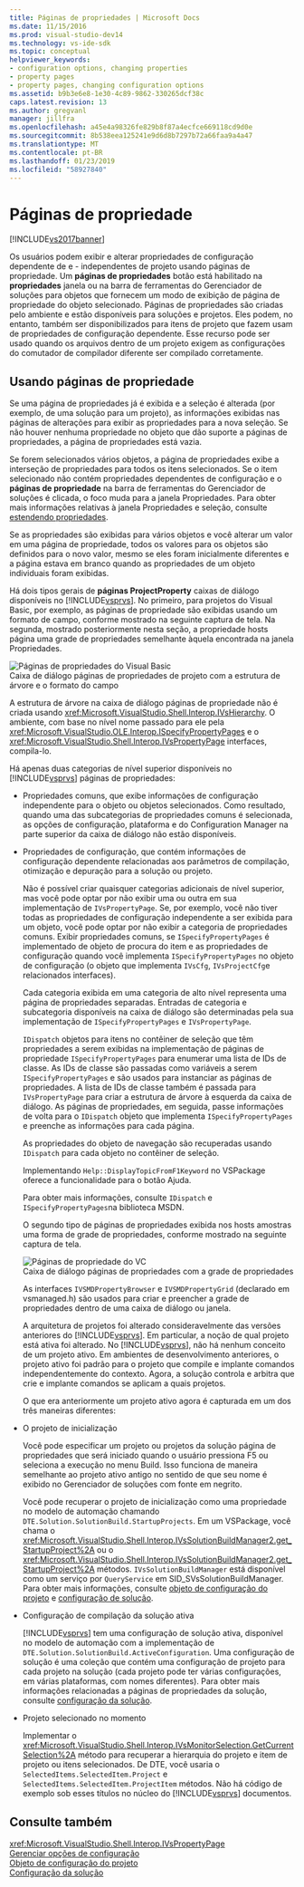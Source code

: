 ```yaml
---
title: Páginas de propriedades | Microsoft Docs
ms.date: 11/15/2016
ms.prod: visual-studio-dev14
ms.technology: vs-ide-sdk
ms.topic: conceptual
helpviewer_keywords:
- configuration options, changing properties
- property pages
- property pages, changing configuration options
ms.assetid: b9b3e6e8-1e30-4c89-9862-330265dcf38c
caps.latest.revision: 13
ms.author: gregvanl
manager: jillfra
ms.openlocfilehash: a45e4a98326fe829b8f87a4ecfce669118cd9d0e
ms.sourcegitcommit: 8b538eea125241e9d6d8b7297b72a66faa9a4a47
ms.translationtype: MT
ms.contentlocale: pt-BR
ms.lasthandoff: 01/23/2019
ms.locfileid: "58927840"
---
```

# <a name="property-pages"></a>Páginas de propriedade
[!INCLUDE[vs2017banner](../../includes/vs2017banner.md)]

Os usuários podem exibir e alterar propriedades de configuração dependente de e - independentes de projeto usando páginas de propriedade. Um **páginas de propriedades** botão está habilitado na **propriedades** janela ou na barra de ferramentas do Gerenciador de soluções para objetos que fornecem um modo de exibição de página de propriedade do objeto selecionado. Páginas de propriedades são criadas pelo ambiente e estão disponíveis para soluções e projetos. Eles podem, no entanto, também ser disponibilizados para itens de projeto que fazem usam de propriedades de configuração dependente. Esse recurso pode ser usado quando os arquivos dentro de um projeto exigem as configurações do comutador de compilador diferente ser compilado corretamente.  
  
## <a name="using-property-pages"></a>Usando páginas de propriedade  
 Se uma página de propriedades já é exibida e a seleção é alterada (por exemplo, de uma solução para um projeto), as informações exibidas nas páginas de alterações para exibir as propriedades para a nova seleção. Se não houver nenhuma propriedade no objeto que dão suporte a páginas de propriedades, a página de propriedades está vazia.  
  
 Se forem selecionados vários objetos, a página de propriedades exibe a interseção de propriedades para todos os itens selecionados. Se o item selecionado não contém propriedades dependentes de configuração e o **páginas de propriedade** na barra de ferramentas do Gerenciador de soluções é clicada, o foco muda para a janela Propriedades. Para obter mais informações relativas à janela Propriedades e seleção, consulte [estendendo propriedades](../../extensibility/internals/extending-properties.md).  
  
 Se as propriedades são exibidas para vários objetos e você alterar um valor em uma página de propriedade, todos os valores para os objetos são definidos para o novo valor, mesmo se eles foram inicialmente diferentes e a página estava em branco quando as propriedades de um objeto individuais foram exibidas.  
  
 Há dois tipos gerais de **páginas ProjectProperty** caixas de diálogo disponíveis no [!INCLUDE[vsprvs](../../includes/vsprvs-md.md)]. No primeiro, para projetos do Visual Basic, por exemplo, as páginas de propriedade são exibidas usando um formato de campo, conforme mostrado na seguinte captura de tela. Na segunda, mostrado posteriormente nesta seção, a propriedade hosts página uma grade de propriedades semelhante àquela encontrada na janela Propriedades.  
  
 ![Páginas de propriedades do Visual Basic](../../extensibility/internals/media/vsvbproppages.gif "vsVBPropPages")  
Caixa de diálogo páginas de propriedades de projeto com a estrutura de árvore e o formato do campo  
  
 A estrutura de árvore na caixa de diálogo páginas de propriedade não é criada usando <xref:Microsoft.VisualStudio.Shell.Interop.IVsHierarchy>. O ambiente, com base no nível nome passado para ele pela <xref:Microsoft.VisualStudio.OLE.Interop.ISpecifyPropertyPages> e o <xref:Microsoft.VisualStudio.Shell.Interop.IVsPropertyPage> interfaces, compila-lo.  
  
 Há apenas duas categorias de nível superior disponíveis no [!INCLUDE[vsprvs](../../includes/vsprvs-md.md)] páginas de propriedades:  
  
- Propriedades comuns, que exibe informações de configuração independente para o objeto ou objetos selecionados. Como resultado, quando uma das subcategorias de propriedades comuns é selecionada, as opções de configuração, plataforma e do Configuration Manager na parte superior da caixa de diálogo não estão disponíveis.  
  
- Propriedades de configuração, que contém informações de configuração dependente relacionadas aos parâmetros de compilação, otimização e depuração para a solução ou projeto.  
  
  Não é possível criar quaisquer categorias adicionais de nível superior, mas você pode optar por não exibir uma ou outra em sua implementação de `IVsPropertyPage`. Se, por exemplo, você não tiver todas as propriedades de configuração independente a ser exibida para um objeto, você pode optar por não exibir a categoria de propriedades comuns. Exibir propriedades comuns, se `ISpecifyPropertyPages` é implementado de objeto de procura do item e as propriedades de configuração quando você implementa `ISpecifyPropertyPages` no objeto de configuração (o objeto que implementa `IVsCfg`, `IVsProjectCfg`e relacionados interfaces).  
  
  Cada categoria exibida em uma categoria de alto nível representa uma página de propriedades separadas. Entradas de categoria e subcategoria disponíveis na caixa de diálogo são determinadas pela sua implementação de `ISpecifyPropertyPages` e `IVsPropertyPage`.  
  
  `IDispatch` objetos para itens no contêiner de seleção que têm propriedades a serem exibidas na implementação de páginas de propriedade `ISpecifyPropertyPages` para enumerar uma lista de IDs de classe. As IDs de classe são passadas como variáveis a serem `ISpecifyPropertyPages` e são usados para instanciar as páginas de propriedades. A lista de IDs de classe também é passada para `IVsPropertyPage` para criar a estrutura de árvore à esquerda da caixa de diálogo. As páginas de propriedades, em seguida, passe informações de volta para o `IDispatch` objeto que implementa `ISpecifyPropertyPages` e preenche as informações para cada página.  
  
  As propriedades do objeto de navegação são recuperadas usando `IDispatch` para cada objeto no contêiner de seleção.  
  
  Implementando `Help::DisplayTopicFromF1Keyword` no VSPackage oferece a funcionalidade para o botão Ajuda.  
  
  Para obter mais informações, consulte `IDispatch` e `ISpecifyPropertyPages`na biblioteca MSDN.  
  
  O segundo tipo de páginas de propriedades exibida nos hosts amostras uma forma de grade de propriedades, conforme mostrado na seguinte captura de tela.  
  
  ![Páginas de propriedade do VC](../../extensibility/internals/media/vsvcproppages.gif "vsVCPropPages")  
  Caixa de diálogo páginas de propriedades com a grade de propriedades  
  
  As interfaces `IVSMDPropertyBrowser` e `IVSMDPropertyGrid` (declarado em vsmanaged.h) são usados para criar e preencher a grade de propriedades dentro de uma caixa de diálogo ou janela.  
  
  A arquitetura de projetos foi alterado consideravelmente das versões anteriores do [!INCLUDE[vsprvs](../../includes/vsprvs-md.md)]. Em particular, a noção de qual projeto está ativa foi alterado. No [!INCLUDE[vsprvs](../../includes/vsprvs-md.md)], não há nenhum conceito de um projeto ativo. Em ambientes de desenvolvimento anteriores, o projeto ativo foi padrão para o projeto que compile e implante comandos independentemente do contexto. Agora, a solução controla e arbitra que crie e implante comandos se aplicam a quais projetos.  
  
  O que era anteriormente um projeto ativo agora é capturada em um dos três maneiras diferentes:  
  
- O projeto de inicialização  
  
   Você pode especificar um projeto ou projetos da solução página de propriedades que será iniciado quando o usuário pressiona F5 ou seleciona a execução no menu Build. Isso funciona de maneira semelhante ao projeto ativo antigo no sentido de que seu nome é exibido no Gerenciador de soluções com fonte em negrito.  
  
   Você pode recuperar o projeto de inicialização como uma propriedade no modelo de automação chamando `DTE.Solution.SolutionBuild.StartupProjects`. Em um VSPackage, você chama o <xref:Microsoft.VisualStudio.Shell.Interop.IVsSolutionBuildManager2.get_StartupProject%2A> ou o <xref:Microsoft.VisualStudio.Shell.Interop.IVsSolutionBuildManager2.get_StartupProject%2A> métodos. `IVsSolutionBuildManager` está disponível como um serviço por `QueryService` em SID_SVsSolutionBuildManager. Para obter mais informações, consulte [objeto de configuração do projeto](../../extensibility/internals/project-configuration-object.md) e [configuração de solução](../../extensibility/internals/solution-configuration.md).  
  
- Configuração de compilação da solução ativa  
  
   [!INCLUDE[vsprvs](../../includes/vsprvs-md.md)] tem uma configuração de solução ativa, disponível no modelo de automação com a implementação de `DTE.Solution.SolutionBuild.ActiveConfiguration`. Uma configuração de solução é uma coleção que contém uma configuração de projeto para cada projeto na solução (cada projeto pode ter várias configurações, em várias plataformas, com nomes diferentes). Para obter mais informações relacionadas a páginas de propriedades da solução, consulte [configuração da solução](../../extensibility/internals/solution-configuration.md).  
  
- Projeto selecionado no momento  
  
   Implementar o <xref:Microsoft.VisualStudio.Shell.Interop.IVsMonitorSelection.GetCurrentSelection%2A> método para recuperar a hierarquia do projeto e item de projeto ou itens selecionados. De DTE, você usaria o `SelectedItems.SelectedItem.Project` e `SelectedItems.SelectedItem.ProjectItem` métodos. Não há código de exemplo sob esses títulos no núcleo do [!INCLUDE[vsprvs](../../includes/vsprvs-md.md)] documentos.  
  
## <a name="see-also"></a>Consulte também  
 <xref:Microsoft.VisualStudio.Shell.Interop.IVsPropertyPage>   
 [Gerenciar opções de configuração](../../extensibility/internals/managing-configuration-options.md)   
 [Objeto de configuração do projeto](../../extensibility/internals/project-configuration-object.md)   
 [Configuração da solução](../../extensibility/internals/solution-configuration.md)
